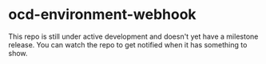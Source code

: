 # ocd-environment-webhook

This repo is still under active development and doesn't yet have a milestone release. You can watch the repo to get notified when it has something to show.
